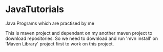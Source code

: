 # JavaTutorials
Java Programs which are practised by me

This is maven project and dependant on my another maven project to download repositories.
So we need to download and run 'mvn install' on 'Maven Library' project first to work on this project. 
